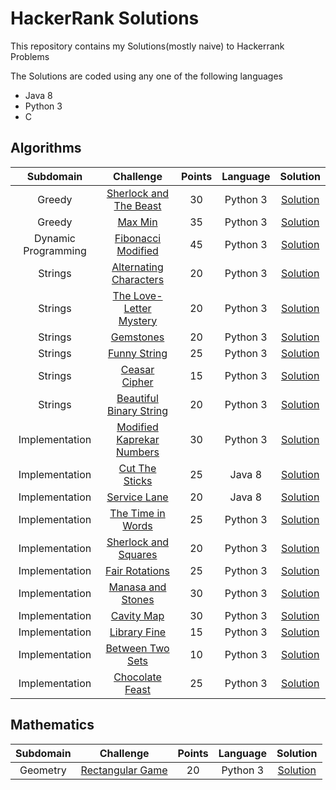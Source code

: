 # HackerRank Solutions
<p>This repository contains my Solutions(mostly naive) to Hackerrank Problems</p>
The Solutions are coded using any one of the following languages
<ul>
  <li>Java 8</li>
  <li>Python 3</li>
  <li>C</li>
</ul>
<h2>Algorithms</h2>
<table>
  <thead>
    <tr>
      <th align="center">Subdomain</th>
      <th align="center">Challenge</th>
      <th align="center">Points</th>
      <th align="center">Language</th>
      <th align="center">Solution</th>
    </tr>
  </thead>
  <tbody>
    <tr>
      <td align="center">Greedy</td>
      <td align="center"><a href="https://www.hackerrank.com/challenges/sherlock-and-the-beast/problem" rel="nofollow">Sherlock and The Beast</a></td>
      <td align="center">30</td>
      <td align="center">Python 3</td>
      <td align="center"><a href="https://www.hackerrank.com/challenges/sherlock-and-the-beast/submissions/code/90942532">Solution</a></td>
    </tr>
    <tr>
      <td align="center">Greedy</td>
      <td align="center"><a href="https://www.hackerrank.com/challenges/angry-children/problem" rel="nofollow">Max Min</a></td>
      <td align="center">35</td>
      <td align="center">Python 3</td>
      <td align="center"><a href="https://www.hackerrank.com/challenges/angry-children/submissions/code/90942377">Solution</a></td>
    </tr>
    <tr>
      <td align="center">Dynamic Programming</td>
      <td align="center"><a href="https://www.hackerrank.com/challenges/fibonacci-modified/problem" rel="nofollow">Fibonacci Modified</a></td>
      <td align="center">45</td>
      <td align="center">Python 3</td>
      <td align="center"><a href="https://www.hackerrank.com/challenges/fibonacci-modified/submissions/code/91461717">Solution</a></td>
    </tr>
    <tr>
      <td align="center">Strings</td>
      <td align="center"><a href="https://www.hackerrank.com/challenges/alternating-characters/problem" rel="nofollow">Alternating Characters</a></td>
      <td align="center">20</td>
      <td align="center">Python 3</td>
      <td align="center"><a href="https://www.hackerrank.com/challenges/alternating-characters/submissions/code/92242379">Solution</a></td>
    </tr>
    <tr>
      <td align="center">Strings</td>
      <td align="center"><a href="https://www.hackerrank.com/challenges/the-love-letter-mystery/problem" rel="nofollow">The Love-Letter Mystery</a></td>
      <td align="center">20</td>
      <td align="center">Python 3</td>
      <td align="center"><a href="https://www.hackerrank.com/challenges/the-love-letter-mystery/submissions/code/92150224">Solution</a></td>
    </tr>
    <tr>
      <td align="center">Strings</td>
      <td align="center"><a href="https://www.hackerrank.com/challenges/gem-stones/problem" rel="nofollow">Gemstones</a></td>
      <td align="center">20</td>
      <td align="center">Python 3</td>
      <td align="center"><a href="https://www.hackerrank.com/challenges/gem-stones/submissions/code/92059523">Solution</a></td>
    </tr>
    <tr>
      <td align="center">Strings</td>
      <td align="center"><a href="https://www.hackerrank.com/challenges/funny-string/problem" rel="nofollow">Funny String</a></td>
      <td align="center">25</td>
      <td align="center">Python 3</td>
      <td align="center"><a href="https://www.hackerrank.com/challenges/funny-string/submissions/code/91981361">Solution</a></td>
    </tr>
    <tr>
      <td align="center">Strings</td>
      <td align="center"><a href="https://www.hackerrank.com/challenges/caesar-cipher-1/problem" rel="nofollow">Ceasar Cipher</a></td>
      <td align="center">15</td>
      <td align="center">Python 3</td>
      <td align="center"><a href="https://www.hackerrank.com/challenges/caesar-cipher-1/submissions/code/91435036">Solution</a></td>
    </tr>
    <tr>
      <td align="center">Strings</td>
      <td align="center"><a href="https://www.hackerrank.com/challenges/beautiful-binary-string/problem" rel="nofollow">Beautiful Binary String</a></td>
      <td align="center">20</td>
      <td align="center">Python 3</td>
      <td align="center"><a href="https://www.hackerrank.com/challenges/beautiful-binary-string/submissions/code/91361202">Solution</a></td>
    </tr>
    <tr>
      <td align="center">Implementation</td>
      <td align="center"><a href="https://www.hackerrank.com/challenges/kaprekar-numbers/problem" rel="nofollow">Modified Kaprekar Numbers</a></td>
      <td align="center">30</td>
      <td align="center">Python 3</td>
      <td align="center"><a href="https://www.hackerrank.com/challenges/kaprekar-numbers/submissions/code/91920031">Solution</a></td>
    </tr>
    <tr>
      <td align="center">Implementation</td>
      <td align="center"><a href="https://www.hackerrank.com/challenges/cut-the-sticks/problem" rel="nofollow">Cut The Sticks</a></td>
      <td align="center">25</td>
      <td align="center">Java 8</td>
      <td align="center"><a href="https://www.hackerrank.com/challenges/cut-the-sticks/submissions/code/91846198">Solution</a></td>
    </tr>
    <tr>
      <td align="center">Implementation</td>
      <td align="center"><a href="https://www.hackerrank.com/challenges/service-lane/problem" rel="nofollow">Service Lane</a></td>
      <td align="center">20</td>
      <td align="center">Java 8</td>
      <td align="center"><a href="https://www.hackerrank.com/challenges/service-lane/submissions/code/91681530">Solution</a></td>
    </tr>
    <tr>
      <td align="center">Implementation</td>
      <td align="center"><a href="https://www.hackerrank.com/challenges/the-time-in-words/problem" rel="nofollow">The Time in Words</a></td>
      <td align="center">25</td>
      <td align="center">Python 3</td>
      <td align="center"><a href="https://www.hackerrank.com/challenges/the-time-in-words/submissions/code/91594245">Solution</a></td>
    </tr>
    <tr>
      <td align="center">Implementation</td>
      <td align="center"><a href="https://www.hackerrank.com/challenges/sherlock-and-squares/problem" rel="nofollow">Sherlock and Squares</a></td>
      <td align="center">20</td>
      <td align="center">Python 3</td>
      <td align="center"><a href="https://www.hackerrank.com/challenges/sherlock-and-squares/submissions/code/91366069">Solution</a></td>
    </tr>
    <tr>
      <td align="center">Implementation</td>
      <td align="center"><a href="https://www.hackerrank.com/challenges/fair-rations/problem" rel="nofollow">Fair Rotations</a></td>
      <td align="center">25</td>
      <td align="center">Python 3</td>
      <td align="center"><a href="https://www.hackerrank.com/challenges/fair-rations/submissions/code/91298309">Solution</a></td>
    </tr>
    <tr>
      <td align="center">Implementation</td>
      <td align="center"><a href="https://www.hackerrank.com/challenges/manasa-and-stones/problem" rel="nofollow">Manasa and Stones</a></td>
      <td align="center">30</td>
      <td align="center">Python 3</td>
      <td align="center"><a href="https://www.hackerrank.com/challenges/manasa-and-stones/submissions/code/91220566">Solution</a></td>
    </tr>
    <tr>
      <td align="center">Implementation</td>
      <td align="center"><a href="https://www.hackerrank.com/challenges/cavity-map/problem" rel="nofollow">Cavity Map</a></td>
      <td align="center">30</td>
      <td align="center">Python 3</td>
      <td align="center"><a href="https://www.hackerrank.com/challenges/cavity-map/submissions/code/91135659">Solution</a></td>
    </tr>
    <tr>
      <td align="center">Implementation</td>
      <td align="center"><a href="https://www.hackerrank.com/challenges/library-fine/problem" rel="nofollow">Library Fine</a></td>
      <td align="center">15</td>
      <td align="center">Python 3</td>
      <td align="center"><a href="https://www.hackerrank.com/challenges/library-fine/submissions/code/91130364">Solution</a></td>
    </tr>
    <tr>
      <td align="center">Implementation</td>
      <td align="center"><a href="https://www.hackerrank.com/challenges/between-two-sets/problem" rel="nofollow">Between Two Sets</a></td>
      <td align="center">10</td>
      <td align="center">Python 3</td>
      <td align="center"><a href="https://www.hackerrank.com/challenges/between-two-sets/submissions/code/91056193">Solution</a></td>
    </tr>
    <tr>
      <td align="center">Implementation</td>
      <td align="center"><a href="https://www.hackerrank.com/challenges/chocolate-feast/problem" rel="nofollow">Chocolate Feast</a></td>
      <td align="center">25</td>
      <td align="center">Python 3</td>
      <td align="center"><a href="https://www.hackerrank.com/challenges/chocolate-feast/submissions/code/91047643">Solution</a></td>
    </tr>
   </tbody>
</table>
<h2>Mathematics</h2>
<table>
  <thead>
    <tr>
      <th align="center">Subdomain</th>
      <th align="center">Challenge</th>
      <th align="center">Points</th>
      <th align="center">Language</th>
      <th align="center">Solution</th>
    </tr>
  </thead>
  <tbody>
    <tr>
      <td align="center">Geometry</td>
      <td align="center"><a href="https://www.hackerrank.com/challenges/rectangular-game/problem" rel="nofollow">Rectangular Game</a></td>
      <td align="center">20</td>
      <td align="center">Python 3</td>
      <td align="center"><a href="https://www.hackerrank.com/challenges/rectangular-game/submissions/code/91765155">Solution</a></td>
    </tr>
  </tbody>
 </table>
